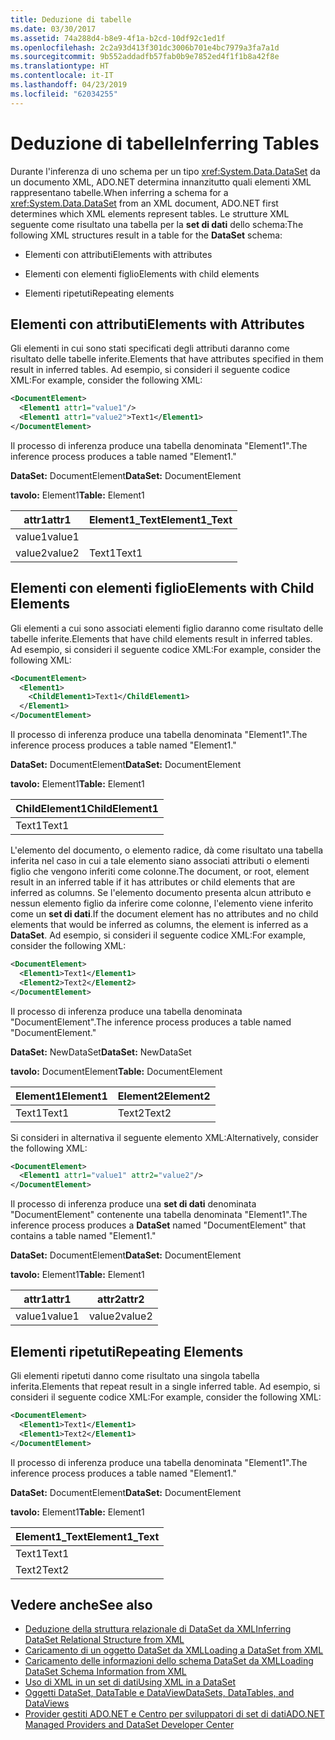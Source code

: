 ```yaml
---
title: Deduzione di tabelle
ms.date: 03/30/2017
ms.assetid: 74a288d4-b8e9-4f1a-b2cd-10df92c1ed1f
ms.openlocfilehash: 2c2a93d413f301dc3006b701e4bc7979a3fa7a1d
ms.sourcegitcommit: 9b552addadfb57fab0b9e7852ed4f1f1b8a42f8e
ms.translationtype: HT
ms.contentlocale: it-IT
ms.lasthandoff: 04/23/2019
ms.locfileid: "62034255"
---
```

# <a name="inferring-tables"></a><span data-ttu-id="573a4-102">Deduzione di tabelle</span><span class="sxs-lookup"><span data-stu-id="573a4-102">Inferring Tables</span></span>
<span data-ttu-id="573a4-103">Durante l'inferenza di uno schema per un tipo <xref:System.Data.DataSet> da un documento XML, ADO.NET determina innanzitutto quali elementi XML rappresentano tabelle.</span><span class="sxs-lookup"><span data-stu-id="573a4-103">When inferring a schema for a <xref:System.Data.DataSet> from an XML document, ADO.NET first determines which XML elements represent tables.</span></span> <span data-ttu-id="573a4-104">Le strutture XML seguente come risultato una tabella per la **set di dati** dello schema:</span><span class="sxs-lookup"><span data-stu-id="573a4-104">The following XML structures result in a table for the **DataSet** schema:</span></span>  
  
- <span data-ttu-id="573a4-105">Elementi con attributi</span><span class="sxs-lookup"><span data-stu-id="573a4-105">Elements with attributes</span></span>  
  
- <span data-ttu-id="573a4-106">Elementi con elementi figlio</span><span class="sxs-lookup"><span data-stu-id="573a4-106">Elements with child elements</span></span>  
  
- <span data-ttu-id="573a4-107">Elementi ripetuti</span><span class="sxs-lookup"><span data-stu-id="573a4-107">Repeating elements</span></span>  
  
## <a name="elements-with-attributes"></a><span data-ttu-id="573a4-108">Elementi con attributi</span><span class="sxs-lookup"><span data-stu-id="573a4-108">Elements with Attributes</span></span>  
 <span data-ttu-id="573a4-109">Gli elementi in cui sono stati specificati degli attributi daranno come risultato delle tabelle inferite.</span><span class="sxs-lookup"><span data-stu-id="573a4-109">Elements that have attributes specified in them result in inferred tables.</span></span> <span data-ttu-id="573a4-110">Ad esempio, si consideri il seguente codice XML:</span><span class="sxs-lookup"><span data-stu-id="573a4-110">For example, consider the following XML:</span></span>  
  
```xml  
<DocumentElement>  
  <Element1 attr1="value1"/>  
  <Element1 attr1="value2">Text1</Element1>  
</DocumentElement>  
```  
  
 <span data-ttu-id="573a4-111">Il processo di inferenza produce una tabella denominata "Element1".</span><span class="sxs-lookup"><span data-stu-id="573a4-111">The inference process produces a table named "Element1."</span></span>  
  
 <span data-ttu-id="573a4-112">**DataSet:** DocumentElement</span><span class="sxs-lookup"><span data-stu-id="573a4-112">**DataSet:** DocumentElement</span></span>  
  
 <span data-ttu-id="573a4-113">**tavolo:** Element1</span><span class="sxs-lookup"><span data-stu-id="573a4-113">**Table:** Element1</span></span>  
  
|<span data-ttu-id="573a4-114">attr1</span><span class="sxs-lookup"><span data-stu-id="573a4-114">attr1</span></span>|<span data-ttu-id="573a4-115">Element1_Text</span><span class="sxs-lookup"><span data-stu-id="573a4-115">Element1_Text</span></span>|  
|-----------|--------------------|  
|<span data-ttu-id="573a4-116">value1</span><span class="sxs-lookup"><span data-stu-id="573a4-116">value1</span></span>||  
|<span data-ttu-id="573a4-117">value2</span><span class="sxs-lookup"><span data-stu-id="573a4-117">value2</span></span>|<span data-ttu-id="573a4-118">Text1</span><span class="sxs-lookup"><span data-stu-id="573a4-118">Text1</span></span>|  
  
## <a name="elements-with-child-elements"></a><span data-ttu-id="573a4-119">Elementi con elementi figlio</span><span class="sxs-lookup"><span data-stu-id="573a4-119">Elements with Child Elements</span></span>  
 <span data-ttu-id="573a4-120">Gli elementi a cui sono associati elementi figlio daranno come risultato delle tabelle inferite.</span><span class="sxs-lookup"><span data-stu-id="573a4-120">Elements that have child elements result in inferred tables.</span></span> <span data-ttu-id="573a4-121">Ad esempio, si consideri il seguente codice XML:</span><span class="sxs-lookup"><span data-stu-id="573a4-121">For example, consider the following XML:</span></span>  
  
```xml  
<DocumentElement>  
  <Element1>  
    <ChildElement1>Text1</ChildElement1>  
  </Element1>  
</DocumentElement>  
```  
  
 <span data-ttu-id="573a4-122">Il processo di inferenza produce una tabella denominata "Element1".</span><span class="sxs-lookup"><span data-stu-id="573a4-122">The inference process produces a table named "Element1."</span></span>  
  
 <span data-ttu-id="573a4-123">**DataSet:** DocumentElement</span><span class="sxs-lookup"><span data-stu-id="573a4-123">**DataSet:** DocumentElement</span></span>  
  
 <span data-ttu-id="573a4-124">**tavolo:** Element1</span><span class="sxs-lookup"><span data-stu-id="573a4-124">**Table:** Element1</span></span>  
  
|<span data-ttu-id="573a4-125">ChildElement1</span><span class="sxs-lookup"><span data-stu-id="573a4-125">ChildElement1</span></span>|  
|-------------------|  
|<span data-ttu-id="573a4-126">Text1</span><span class="sxs-lookup"><span data-stu-id="573a4-126">Text1</span></span>|  
  
 <span data-ttu-id="573a4-127">L'elemento del documento, o elemento radice, dà come risultato una tabella inferita nel caso in cui a tale elemento siano associati attributi o elementi figlio che vengono inferiti come colonne.</span><span class="sxs-lookup"><span data-stu-id="573a4-127">The document, or root, element result in an inferred table if it has attributes or child elements that are inferred as columns.</span></span> <span data-ttu-id="573a4-128">Se l'elemento documento presenta alcun attributo e nessun elemento figlio da inferire come colonne, l'elemento viene inferito come un **set di dati**.</span><span class="sxs-lookup"><span data-stu-id="573a4-128">If the document element has no attributes and no child elements that would be inferred as columns, the element is inferred as a **DataSet**.</span></span> <span data-ttu-id="573a4-129">Ad esempio, si consideri il seguente codice XML:</span><span class="sxs-lookup"><span data-stu-id="573a4-129">For example, consider the following XML:</span></span>  
  
```xml  
<DocumentElement>  
  <Element1>Text1</Element1>  
  <Element2>Text2</Element2>  
</DocumentElement>  
```  
  
 <span data-ttu-id="573a4-130">Il processo di inferenza produce una tabella denominata "DocumentElement".</span><span class="sxs-lookup"><span data-stu-id="573a4-130">The inference process produces a table named "DocumentElement."</span></span>  
  
 <span data-ttu-id="573a4-131">**DataSet:** NewDataSet</span><span class="sxs-lookup"><span data-stu-id="573a4-131">**DataSet:** NewDataSet</span></span>  
  
 <span data-ttu-id="573a4-132">**tavolo:** DocumentElement</span><span class="sxs-lookup"><span data-stu-id="573a4-132">**Table:** DocumentElement</span></span>  
  
|<span data-ttu-id="573a4-133">Element1</span><span class="sxs-lookup"><span data-stu-id="573a4-133">Element1</span></span>|<span data-ttu-id="573a4-134">Element2</span><span class="sxs-lookup"><span data-stu-id="573a4-134">Element2</span></span>|  
|--------------|--------------|  
|<span data-ttu-id="573a4-135">Text1</span><span class="sxs-lookup"><span data-stu-id="573a4-135">Text1</span></span>|<span data-ttu-id="573a4-136">Text2</span><span class="sxs-lookup"><span data-stu-id="573a4-136">Text2</span></span>|  
  
 <span data-ttu-id="573a4-137">Si consideri in alternativa il seguente elemento XML:</span><span class="sxs-lookup"><span data-stu-id="573a4-137">Alternatively, consider the following XML:</span></span>  
  
```xml  
<DocumentElement>  
  <Element1 attr1="value1" attr2="value2"/>  
</DocumentElement>  
```  
  
 <span data-ttu-id="573a4-138">Il processo di inferenza produce una **set di dati** denominata "DocumentElement" contenente una tabella denominata "Element1".</span><span class="sxs-lookup"><span data-stu-id="573a4-138">The inference process produces a **DataSet** named "DocumentElement" that contains a table named "Element1."</span></span>  
  
 <span data-ttu-id="573a4-139">**DataSet:** DocumentElement</span><span class="sxs-lookup"><span data-stu-id="573a4-139">**DataSet:** DocumentElement</span></span>  
  
 <span data-ttu-id="573a4-140">**tavolo:** Element1</span><span class="sxs-lookup"><span data-stu-id="573a4-140">**Table:** Element1</span></span>  
  
|<span data-ttu-id="573a4-141">attr1</span><span class="sxs-lookup"><span data-stu-id="573a4-141">attr1</span></span>|<span data-ttu-id="573a4-142">attr2</span><span class="sxs-lookup"><span data-stu-id="573a4-142">attr2</span></span>|  
|-----------|-----------|  
|<span data-ttu-id="573a4-143">value1</span><span class="sxs-lookup"><span data-stu-id="573a4-143">value1</span></span>|<span data-ttu-id="573a4-144">value2</span><span class="sxs-lookup"><span data-stu-id="573a4-144">value2</span></span>|  
  
## <a name="repeating-elements"></a><span data-ttu-id="573a4-145">Elementi ripetuti</span><span class="sxs-lookup"><span data-stu-id="573a4-145">Repeating Elements</span></span>  
 <span data-ttu-id="573a4-146">Gli elementi ripetuti danno come risultato una singola tabella inferita.</span><span class="sxs-lookup"><span data-stu-id="573a4-146">Elements that repeat result in a single inferred table.</span></span> <span data-ttu-id="573a4-147">Ad esempio, si consideri il seguente codice XML:</span><span class="sxs-lookup"><span data-stu-id="573a4-147">For example, consider the following XML:</span></span>  
  
```xml  
<DocumentElement>  
  <Element1>Text1</Element1>  
  <Element1>Text2</Element1>  
</DocumentElement>  
```  
  
 <span data-ttu-id="573a4-148">Il processo di inferenza produce una tabella denominata "Element1".</span><span class="sxs-lookup"><span data-stu-id="573a4-148">The inference process produces a table named "Element1."</span></span>  
  
 <span data-ttu-id="573a4-149">**DataSet:** DocumentElement</span><span class="sxs-lookup"><span data-stu-id="573a4-149">**DataSet:** DocumentElement</span></span>  
  
 <span data-ttu-id="573a4-150">**tavolo:** Element1</span><span class="sxs-lookup"><span data-stu-id="573a4-150">**Table:** Element1</span></span>  
  
|<span data-ttu-id="573a4-151">Element1_Text</span><span class="sxs-lookup"><span data-stu-id="573a4-151">Element1_Text</span></span>|  
|--------------------|  
|<span data-ttu-id="573a4-152">Text1</span><span class="sxs-lookup"><span data-stu-id="573a4-152">Text1</span></span>|  
|<span data-ttu-id="573a4-153">Text2</span><span class="sxs-lookup"><span data-stu-id="573a4-153">Text2</span></span>|  
  
## <a name="see-also"></a><span data-ttu-id="573a4-154">Vedere anche</span><span class="sxs-lookup"><span data-stu-id="573a4-154">See also</span></span>

- [<span data-ttu-id="573a4-155">Deduzione della struttura relazionale di DataSet da XML</span><span class="sxs-lookup"><span data-stu-id="573a4-155">Inferring DataSet Relational Structure from XML</span></span>](../../../../../docs/framework/data/adonet/dataset-datatable-dataview/inferring-dataset-relational-structure-from-xml.md)
- [<span data-ttu-id="573a4-156">Caricamento di un oggetto DataSet da XML</span><span class="sxs-lookup"><span data-stu-id="573a4-156">Loading a DataSet from XML</span></span>](../../../../../docs/framework/data/adonet/dataset-datatable-dataview/loading-a-dataset-from-xml.md)
- [<span data-ttu-id="573a4-157">Caricamento delle informazioni dello schema DataSet da XML</span><span class="sxs-lookup"><span data-stu-id="573a4-157">Loading DataSet Schema Information from XML</span></span>](../../../../../docs/framework/data/adonet/dataset-datatable-dataview/loading-dataset-schema-information-from-xml.md)
- [<span data-ttu-id="573a4-158">Uso di XML in un set di dati</span><span class="sxs-lookup"><span data-stu-id="573a4-158">Using XML in a DataSet</span></span>](../../../../../docs/framework/data/adonet/dataset-datatable-dataview/using-xml-in-a-dataset.md)
- [<span data-ttu-id="573a4-159">Oggetti DataSet, DataTable e DataView</span><span class="sxs-lookup"><span data-stu-id="573a4-159">DataSets, DataTables, and DataViews</span></span>](../../../../../docs/framework/data/adonet/dataset-datatable-dataview/index.md)
- [<span data-ttu-id="573a4-160">Provider gestiti ADO.NET e Centro per sviluppatori di set di dati</span><span class="sxs-lookup"><span data-stu-id="573a4-160">ADO.NET Managed Providers and DataSet Developer Center</span></span>](https://go.microsoft.com/fwlink/?LinkId=217917)
